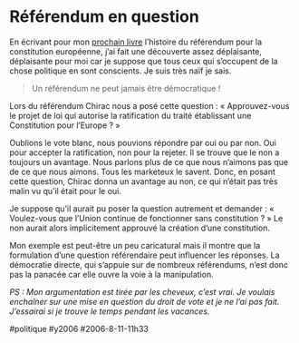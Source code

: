 # Référendum en question

En écrivant pour mon [prochain livre](../7/blogs-et-politique.md) l’histoire du référendum pour la constitution européenne, j’ai fait une découverte assez déplaisante, déplaisante pour moi car je suppose que tous ceux qui s’occupent de la chose politique en sont conscients. Je suis très naïf je sais.

> Un référendum ne peut jamais être démocratique !

Lors du référendum Chirac nous a posé cette question : « Approuvez-vous le projet de loi qui autorise la ratification du traité établissant une Constitution pour l’Europe ? »

Oublions le vote blanc, nous pouvions répondre par oui ou par non. Oui pour accepter la ratification, non pour la rejeter. Il se trouve que le non a toujours un avantage. Nous parlons plus de ce que nous n’aimons pas que de ce que nous aimons. Tous les marketeux le savent. Donc, en posant cette question, Chirac donna un avantage au non, ce qui n’était pas très malin vu qu’il était pour le oui.

Je suppose qu’il aurait pu poser la question autrement et demander : « Voulez-vous que l’Union continue de fonctionner sans constitution ? » Le non aurait alors implicitement approuvé la création d’une constitution.

Mon exemple est peut-être un peu caricatural mais il montre que la formulation d’une question référendaire peut influencer les réponses. La démocratie directe, qui s’appuie sur de nombreux référendums, n’est donc pas la panacée car elle ouvre la voie à la manipulation.

*PS : Mon argumentation est tirée par les cheveux, c’est vrai. Je voulais enchaîner sur une mise en question du droit de vote et je ne l’ai pas fait. J’essairai si je trouve le temps pendant les vacances.*

#politique #y2006 #2006-8-11-11h33
